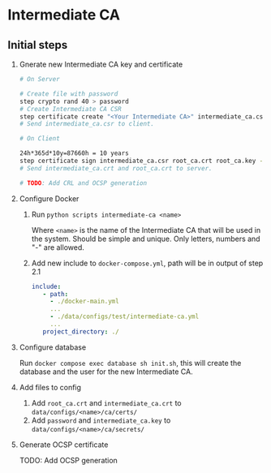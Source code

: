 # Intermediate CA

## Initial steps

1. Gnerate new Intermediate CA key and certificate

    ```bash
    # On Server

    # Create file with password
    step crypto rand 40 > password
    # Create Intermediate CA CSR
    step certificate create "<Your Intermediate CA>" intermediate_ca.csr intermediate_ca.key --csr --password-file password
    # Send intermediate_ca.csr to client.
    ```

    ```bash
    # On Client

    24h*365d*10y=87660h = 10 years
    step certificate sign intermediate_ca.csr root_ca.crt root_ca.key --password-file root_ca_password.txt --not-after 87660h --template stepca/templates/intermediate.tpl --set-file stepca/templates/intermediate-data.json > intermediate_ca.crt
    # Send intermediate_ca.crt and root_ca.crt to server.

    # TODO: Add CRL and OCSP generation
    ```
2. Configure Docker
    
    1. Run `python scripts intermediate-ca <name>`
    
        Where `<name>` is the name of the Intermediate CA that will be used in the system. Should be simple and unique. Only letters, numbers and "-" are allowed.
    
    2. Add new include to `docker-compose.yml`, path will be in output of step 2.1
         ```yaml
        include:
            - path: 
              - ./docker-main.yml
              ...
              - ./data/configs/test/intermediate-ca.yml
              ...
            project_directory: ./
        ```
3. Configure database

    Run `docker compose exec database sh init.sh`, this will create the database and the user for the new Intermediate CA.

4. Add files to config

    1. Add `root_ca.crt` and `intermediate_ca.crt` to `data/configs/<name>/ca/certs/`
    2. Add `password` and `intermediate_ca.key` to `data/configs/<name>/ca/secrets/`

5. Generate OCSP certificate

    TODO: Add OCSP generation